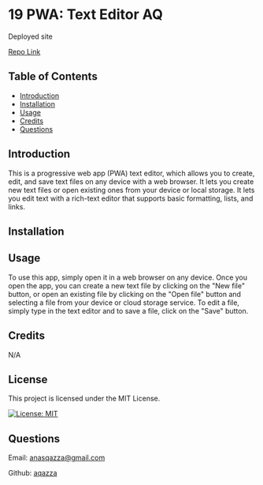 # 19 PWA: Text Editor AQ
Deployed site 


[Repo Link](https://github.com/aqazza/Text-Editor-AQ)




## Table of Contents

- [Introduction](#introduction)
- [Installation](#installation)
- [Usage](#usage)
- [Credits](#credits)
- [Questions](#questions)

## Introduction

This is a progressive web app (PWA) text editor, which allows you to create, edit, and save text files on any device with a web browser. It lets you create new text files or open existing ones from your device or local storage. It lets you edit text with a rich-text editor that supports basic formatting, lists, and links.

## Installation



## Usage
To use this app, simply open it in a web browser on any device. Once you open the app, you can create a new text file by clicking on the "New file" button, or open an existing file by clicking on the "Open file" button and selecting a file from your device or cloud storage service. To edit a file, simply type in the text editor and to save a file, click on the "Save" button.

## Credits



N/A

## License



This project is licensed under the MIT License.

[![License: MIT](https://img.shields.io/badge/License-MIT-yellow.svg)](https://opensource.org/licenses/MIT)

## Questions



Email: anasqazza@gmail.com

Github: [aqazza](https://github.com/aqazza)
